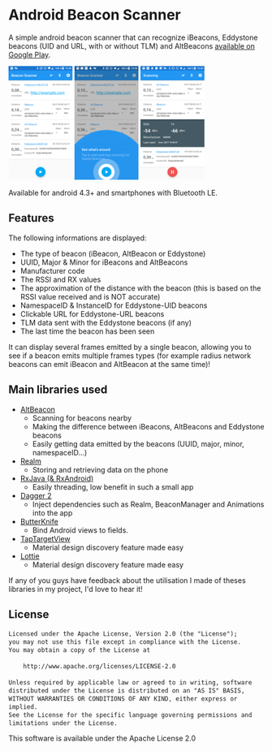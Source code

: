 # Android Beacon Scanner #

A simple android beacon scanner that can recognize iBeacons, Eddystone beacons (UID and URL, with or without TLM) and AltBeacons [available on Google Play](https://play.google.com/store/apps/details?id=com.bridou_n.beaconscanner).

<img src="screenshots/screen-1.png" width="25%" />
<img src="screenshots/screen-2.png" width="25%" />
<img src="screenshots/screen-3.png" width="25%" />

Available for android 4.3+ and smartphones with Bluetooth LE.

## Features ##

The following informations are displayed:

 - The type of beacon (iBeacon, AltBeacon or Eddystone)
 - UUID, Major & Minor for iBeacons and AltBeacons
 - Manufacturer code
 - The RSSI and RX values
 - The approximation of the distance with the beacon (this is based on the RSSI value received and is NOT accurate)
 - NamespaceID & InstanceID for Eddystone-UID beacons
 - Clickable URL for Eddystone-URL beacons
 - TLM data sent with the Eddystone beacons (if any)
 - The last time the beacon has been seen

It can display several frames emitted by a single beacon, allowing you to see if a beacon emits multiple frames types (for example radius network beacons can emit iBeacon and AltBeacon at the same time)!

## Main libraries used ##

 - [AltBeacon](https://github.com/AltBeacon/android-beacon-library)
	 - Scanning for beacons nearby
	 - Making the difference between iBeacons, AltBeacons and Eddystone beacons
	 - Easily getting data emitted by the beacons (UUID, major, minor, namespaceID...)
 - [Realm](https://github.com/realm/realm-java)
	 - Storing and retrieving data on the phone
 - [RxJava (& RxAndroid)](https://github.com/ReactiveX/RxJava)
	 - Easily threading, low benefit in such a small app
 - [Dagger 2](https://google.github.io/dagger/)
	 - Inject dependencies such as Realm, BeaconManager and Animations into the app
 - [ButterKnife](https://github.com/JakeWharton/butterknife)
	 - Bind Android views to fields.
 - [TapTargetView](https://github.com/KeepSafe/TapTargetView)
	- Material design discovery feature made easy
 - [Lottie](https://github.com/airbnb/lottie-android)
   - Material design discovery feature made easy

If any of you guys have feedback about the utilisation I made of theses libraries in my project, I'd love to hear it!

## License ##

	Licensed under the Apache License, Version 2.0 (the "License");
    you may not use this file except in compliance with the License.
    You may obtain a copy of the License at

        http://www.apache.org/licenses/LICENSE-2.0

    Unless required by applicable law or agreed to in writing, software
    distributed under the License is distributed on an "AS IS" BASIS,
    WITHOUT WARRANTIES OR CONDITIONS OF ANY KIND, either express or implied.
    See the License for the specific language governing permissions and
    limitations under the License.

This software is available under the Apache License 2.0
